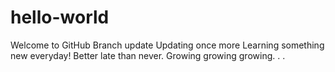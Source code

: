 # hello-world
Welcome to GitHub
Branch update
Updating once more
Learning something new everyday! Better late than never.
Growing growing growing. . . 
